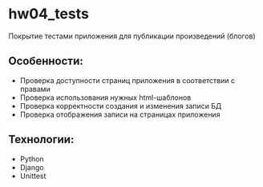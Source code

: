 # hw04_tests
Покрытие тестами приложения для публикации произведений (блогов)

## Особенности:
- Проверка доступности страниц приложения в соответствии с правами
- Проверка использования нужных html-шаблонов
- Проверка корректности создания и изменения записи БД
- Проверка отображения записи на страницах приложения

## Технологии:
- Python
- Django
- Unittest

